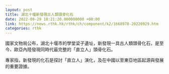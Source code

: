 ```yaml
---
layout: post
title: 湖北十堰新發現古人類頭骨化石
date: 2022-09-29 18:21:20.000000000 +08:00
link: https://news.rthk.hk/rthk/ch/component/k2/1668978-20220929.htm
categories: rthk
---
```


國家文物局公布，湖北十堰市的學堂梁子遺址，新發現一具古人類頭骨化石，是至今、歐亞內陸發現同時代最完整的「直立人」頭骨化石。

專家指，新發現的化石是探討「直立人」演化，及在中國以至東亞地區起源與發展的重要證據。
